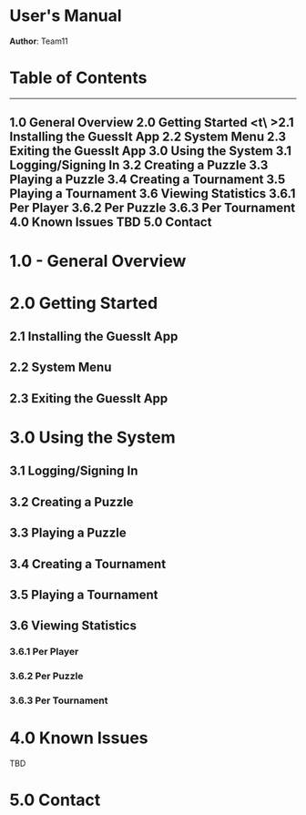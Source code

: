 # User's Manual

**Author**: Team11

# Table of Contents
---
1.0 General Overview
2.0 Getting Started
<t\ >2.1 Installing the GuessIt App
	2.2 System Menu
	2.3 Exiting the GuessIt App
3.0 Using the System
	3.1 Logging/Signing In
	3.2 Creating a Puzzle
	3.3 Playing a Puzzle
	3.4 Creating a Tournament
	3.5 Playing a Tournament
	3.6 Viewing Statistics
	3.6.1 Per Player
	3.6.2 Per Puzzle
	3.6.3 Per Tournament
4.0 Known Issues
TBD
5.0 Contact
---
# 1.0 - General Overview

# 2.0 Getting Started

## 2.1 Installing the GuessIt App

## 2.2 System Menu
	
## 2.3 Exiting the GuessIt App

# 3.0 Using the System

## 3.1 Logging/Signing In

## 3.2 Creating a Puzzle

## 3.3 Playing a Puzzle

## 3.4 Creating a Tournament

## 3.5 Playing a Tournament

## 3.6 Viewing Statistics

### 3.6.1 Per Player

### 3.6.2 Per Puzzle

### 3.6.3 Per Tournament

# 4.0 Known Issues
TBD

# 5.0 Contact


